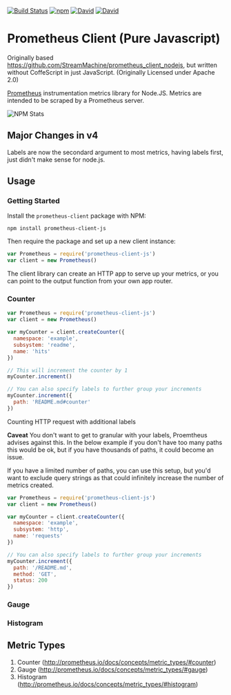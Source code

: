 [![Build Status](https://travis-ci.org/ekristen/prometheus-client.svg?branch=master)](https://travis-ci.org/ekristen/prometheus-client) [![npm](https://img.shields.io/npm/v/prometheus-client-js.svg)](https://www.npmjs.com/package/prometheus-client-js) [![David](https://img.shields.io/david/ekristen/prometheus-client.svg)](https://david-dm.org/ekristen/prometheus-client) [![David](https://img.shields.io/david/dev/ekristen/prometheus-client.svg)](https://david-dm.org/ekristen/prometheus-client#info=devDependencies&view=table)

# Prometheus Client (Pure Javascript)
Originally based https://github.com/StreamMachine/prometheus_client_nodejs, but written without CoffeScript in just JavaScript. (Originally Licensed under Apache 2.0)

[Prometheus](http://prometheus.io) instrumentation metrics library for Node.JS. Metrics are intended to be scraped by a Prometheus server.

![NPM Stats](https://nodei.co/npm/prometheus-client-js.png?downloads=true&downloadRank=true&stars=true)

## Major Changes in v4

Labels are now the secondard argument to most metrics, having labels first, just didn't make sense for node.js.

## Usage

### Getting Started

Install the `prometheus-client` package with NPM:

    npm install prometheus-client-js

Then require the package and set up a new client instance:

```javascript
var Prometheus = require('prometheus-client-js')
var client = new Prometheus()
```

The client library can create an HTTP app to serve up your metrics, or you
can point to the output function from your own app router.

### Counter

```javascript
var Prometheus = require('prometheus-client-js')
var client = new Prometheus()

var myCounter = client.createCounter({
  namespace: 'example',
  subsystem: 'readme',
  name: 'hits'
})

// This will increment the counter by 1
myCounter.increment()

// You can also specify labels to further group your increments
myCounter.increment({
  path: 'README.md#counter'
})
```

Counting HTTP request with additional labels

**Caveat** You don't want to get to granular with your labels, Proemtheus advises against this. In the below example if you don't have too many paths this would be ok, but if you have thousands of paths, it could become an issue.

If you have a limited number of paths, you can use this setup, but you'd want to exclude query strings as that could infinitely increase the number of metrics created.

```javascript
var Prometheus = require('prometheus-client-js')
var client = new Prometheus()

var myCounter = client.createCounter({
  namespace: 'example',
  subsystem: 'http',
  name: 'requests'
})

// You can also specify labels to further group your increments
myCounter.increment({
  path: '/README.md',
  method: 'GET',
  status: 200
})
```

### Gauge

### Histogram



## Metric Types

1. Counter (http://prometheus.io/docs/concepts/metric_types/#counter)
2. Gauge (http://prometheus.io/docs/concepts/metric_types/#gauge)
3. Histogram (http://prometheus.io/docs/concepts/metric_types/#histogram)
